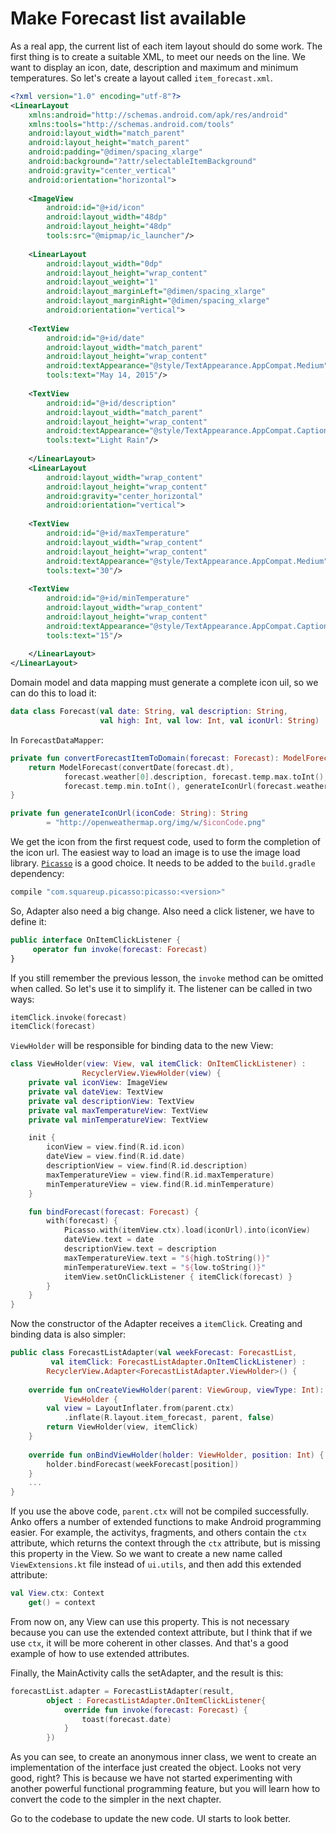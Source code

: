 # Make Forecast list available

As a real app, the current list of each item layout should do some work. The first thing is to create a suitable XML, to meet our needs on the line. We want to display an icon, date, description and maximum and minimum temperatures. So let's create a layout called `item_forecast.xml`.

```xml
<?xml version="1.0" encoding="utf-8"?>
<LinearLayout
	xmlns:android="http://schemas.android.com/apk/res/android"
	xmlns:tools="http://schemas.android.com/tools"
	android:layout_width="match_parent"
	android:layout_height="match_parent"
	android:padding="@dimen/spacing_xlarge"
	android:background="?attr/selectableItemBackground"
	android:gravity="center_vertical"
	android:orientation="horizontal">
	
	<ImageView
		android:id="@+id/icon"
		android:layout_width="48dp"
		android:layout_height="48dp"
		tools:src="@mipmap/ic_launcher"/>
	
	<LinearLayout
		android:layout_width="0dp"
		android:layout_height="wrap_content"
		android:layout_weight="1"
		android:layout_marginLeft="@dimen/spacing_xlarge"
		android:layout_marginRight="@dimen/spacing_xlarge"
		android:orientation="vertical">
	
	<TextView
		android:id="@+id/date"
		android:layout_width="match_parent"
		android:layout_height="wrap_content"
		android:textAppearance="@style/TextAppearance.AppCompat.Medium"
		tools:text="May 14, 2015"/>
	
	<TextView
		android:id="@+id/description"
		android:layout_width="match_parent"
		android:layout_height="wrap_content"
		android:textAppearance="@style/TextAppearance.AppCompat.Caption"
		tools:text="Light Rain"/>
	
	</LinearLayout>
	<LinearLayout
		android:layout_width="wrap_content"
		android:layout_height="wrap_content"
		android:gravity="center_horizontal"
		android:orientation="vertical">
	
	<TextView
		android:id="@+id/maxTemperature"
		android:layout_width="wrap_content"
		android:layout_height="wrap_content"
		android:textAppearance="@style/TextAppearance.AppCompat.Medium"
		tools:text="30"/>
	
	<TextView
		android:id="@+id/minTemperature"
		android:layout_width="wrap_content"
		android:layout_height="wrap_content"
		android:textAppearance="@style/TextAppearance.AppCompat.Caption"
		tools:text="15"/>
	
	</LinearLayout>
</LinearLayout>
```

Domain model and data mapping must generate a complete icon uil, so we can do this to load it:

```kotlin
data class Forecast(val date: String, val description: String,
					val high: Int, val low: Int, val iconUrl: String)
```

In `ForecastDataMapper`:

```kotlin
private fun convertForecastItemToDomain(forecast: Forecast): ModelForecast {
    return ModelForecast(convertDate(forecast.dt),
            forecast.weather[0].description, forecast.temp.max.toInt(),
            forecast.temp.min.toInt(), generateIconUrl(forecast.weather[0].icon))
}

private fun generateIconUrl(iconCode: String): String
        = "http://openweathermap.org/img/w/$iconCode.png"
```

We get the icon from the first request code, used to form the completion of the icon url. The easiest way to load an image is to use the image load library. [`Picasso`] is a good choice. It needs to be added to the `build.gradle` dependency:

```groovy
compile "com.squareup.picasso:picasso:<version>"
```

So, Adapter also need a big change. Also need a click listener, we have to define it:

```kotlin
public interface OnItemClickListener {
     operator fun invoke(forecast: Forecast)
}
```

If you still remember the previous lesson, the `invoke` method can be omitted when called. So let's use it to simplify it. The listener can be called in two ways:

```kotlin
itemClick.invoke(forecast)
itemClick(forecast)
```

`ViewHolder` will be responsible for binding data to the new View:

```kotlin
class ViewHolder(view: View, val itemClick: OnItemClickListener) :
				RecyclerView.ViewHolder(view) {
    private val iconView: ImageView
    private val dateView: TextView
    private val descriptionView: TextView
    private val maxTemperatureView: TextView
    private val minTemperatureView: TextView

    init {
    	iconView = view.find(R.id.icon)
    	dateView = view.find(R.id.date)
    	descriptionView = view.find(R.id.description)
    	maxTemperatureView = view.find(R.id.maxTemperature)
    	minTemperatureView = view.find(R.id.minTemperature)
    }

    fun bindForecast(forecast: Forecast) {
    	with(forecast) {
    	    Picasso.with(itemView.ctx).load(iconUrl).into(iconView)
    	    dateView.text = date
    	    descriptionView.text = description
    	    maxTemperatureView.text = "${high.toString()}"
    	    minTemperatureView.text = "${low.toString()}"
    	    itemView.setOnClickListener { itemClick(forecast) }
	    }
    }
}
```

Now the constructor of the Adapter receives a `itemClick`. Creating and binding data is also simpler:

```kotlin
public class ForecastListAdapter(val weekForecast: ForecastList,
         val itemClick: ForecastListAdapter.OnItemClickListener) :
        RecyclerView.Adapter<ForecastListAdapter.ViewHolder>() {
        
    override fun onCreateViewHolder(parent: ViewGroup, viewType: Int):
            ViewHolder {
        val view = LayoutInflater.from(parent.ctx)
            .inflate(R.layout.item_forecast, parent, false)
        return ViewHolder(view, itemClick)
    }
    
    override fun onBindViewHolder(holder: ViewHolder, position: Int) {
        holder.bindForecast(weekForecast[position])
	}
	...
}
```

If you use the above code, `parent.ctx` will not be compiled successfully. Anko offers a number of extended functions to make Android programming easier. For example, the activitys, fragments, and others contain the `ctx` attribute, which returns the context through the `ctx` attribute, but is missing this property in the View. So we want to create a new name called `ViewExtensions.kt` file instead of `ui.utils`, and then add this extended attribute:

```kotlin
val View.ctx: Context
    get() = context
```

From now on, any View can use this property. This is not necessary because you can use the extended context attribute, but I think that if we use `ctx`, it will be more coherent in other classes. And that's a good example of how to use extended attributes.

Finally, the MainActivity calls the setAdapter, and the result is this:
```kotlin
forecastList.adapter = ForecastListAdapter(result,
        object : ForecastListAdapter.OnItemClickListener{
			override fun invoke(forecast: Forecast) {
			    toast(forecast.date)
		    }
	    })
```

As you can see, to create an anonymous inner class, we went to create an implementation of the interface just created the object. Looks not very good, right? This is because we have not started experimenting with another powerful functional programming feature, but you will learn how to convert the code to the simpler in the next chapter.

Go to the codebase to update the new code. UI starts to look better.

[`Picasso`]: http://square.github.io/picasso/
